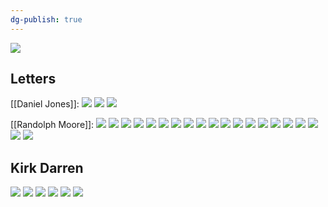```yaml
---
dg-publish: true
---
```

![](https://i.imgur.com/d4oVli0.jpeg)

## Letters
[[Daniel Jones]]:
![](https://i.imgur.com/11iK7od.png)
![](https://i.imgur.com/EZTGvQZ.png)
![](https://i.imgur.com/8BnEb5O.png)

[[Randolph Moore]]:
![](https://i.imgur.com/RZidKyv.png)
![](https://i.imgur.com/5wnLXmT.png)
![](https://i.imgur.com/Lunher4.png)
![](https://i.imgur.com/4RZ0Y7q.png)
![](https://i.imgur.com/5zjz4xS.png)
![](https://i.imgur.com/6KH6YtZ.png)
![](https://i.imgur.com/JRzvolF.png)
![](https://i.imgur.com/oX9rbSI.png)
![](https://i.imgur.com/FyOgGNN.png)
![](https://i.imgur.com/MzqbRBI.png)
![](https://i.imgur.com/jD227kS.png)
![](https://i.imgur.com/eI7Aauq.png)
![](https://i.imgur.com/zOftSph.png)
![](https://i.imgur.com/TC3Stol.png)
![](https://i.imgur.com/KrjgLwQ.png)
![](https://i.imgur.com/7wUsjTU.png)
![](https://i.imgur.com/Eft6fFH.png)
![](https://i.imgur.com/vKJWPoE.jpeg)
![](https://i.imgur.com/w17iDZo.jpeg)
![](https://i.imgur.com/PWgd3a0.jpeg)

## Kirk Darren
![](https://i.imgur.com/q43Osuh.jpeg)
![](https://i.imgur.com/GFV1zJ2.png)
![](https://i.imgur.com/8kar1mu.jpeg)
![](https://i.imgur.com/5WXEerJ.jpeg)
![](https://i.imgur.com/ahzCXgE.jpeg)
![](https://i.imgur.com/gHmwbc7.jpeg)
